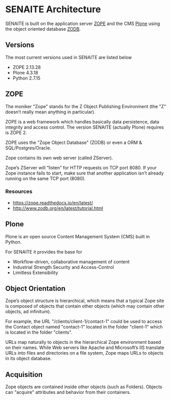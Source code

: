 # SENAITE Architecture

SENAITE is built on the application server [ZOPE](http://www.zope.org)
and the CMS [Plone](http://plone.org) using the object oriented database
[ZODB](http://www.zodb.org).


## Versions

The most current versions used in SENAITE are listed below

- ZOPE 2.13.28
- Plone 4.3.18
- Python 2.7.15


## ZOPE

The moniker "Zope" stands for the Z Object Publishing Environment (the "Z"
doesn’t really mean anything in particular).

ZOPE is a web framework which handles basically data persistence, data integrity
and access control. The version SENAITE (actually Plone) requires is ZOPE 2.

ZOPE uses the "Zope Object Database" (ZODB) or even a ORM & SQL/Postgres/Oracle.

Zope contains its own web server (called ZServer).

Zope’s ZServer will “listen” for HTTP requests on TCP port 8080. If your Zope
instance fails to start, make sure that another application isn’t already
running on the same TCP port (8080).

### Resources

- https://zope.readthedocs.io/en/latest/
- http://www.zodb.org/en/latest/tutorial.html


## Plone

Plone is an open source Content Management System (CMS) built in Python.

For SENAITE it provides the base for

- Workflow-driven, collaborative management of content
- Industrial Strength Security and Access-Control
- Limitless Extensibility


## Object Orientation

Zope’s object structure is hierarchical, which means that a typical Zope site is
composed of objects that contain other objects (which may contain other objects,
ad infinitum).

For example, the URL "/clients/client-1/contact-1" could be used to access the
Contact object named "contact-1" located in the folder "client-1" which is
located in the folder "clients".

URLs map naturally to objects in the hierarchical Zope environment based on
their names. While Web servers like Apache and Microsoft’s IIS translate URLs
into files and directories on a file system, Zope maps URLs to objects in its
object database.


## Acquisition

Zope objects are contained inside other objects (such as Folders).
Objects can "acquire" attributes and behavior from their containers.
